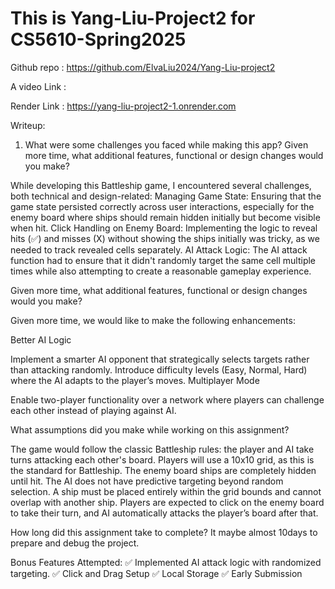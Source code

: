 # This is Yang-Liu-Project2 for CS5610-Spring2025
Github repo : https://github.com/ElvaLiu2024/Yang-Liu-project2

A video Link :

Render Link : https://yang-liu-project2-1.onrender.com

Writeup: 

1. What were some challenges you faced while making this app?
Given more time, what additional features, functional or design changes would you make?

While developing this Battleship game, I encountered several challenges, both technical and design-related:
Managing Game State: Ensuring that the game state persisted correctly across user interactions, especially for the enemy board where ships should remain hidden initially but become visible when hit.
Click Handling on Enemy Board: Implementing the logic to reveal hits (✅) and misses (X) without showing the ships initially was tricky, as we needed to track revealed cells separately.
AI Attack Logic: The AI attack function had to ensure that it didn't randomly target the same cell multiple times while also attempting to create a reasonable gameplay experience.


Given more time, what additional features, functional or design changes would you make?

Given more time, we would like to make the following enhancements:

Better AI Logic

Implement a smarter AI opponent that strategically selects targets rather than attacking randomly.
Introduce difficulty levels (Easy, Normal, Hard) where the AI adapts to the player’s moves.
Multiplayer Mode

Enable two-player functionality over a network where players can challenge each other instead of playing against AI.


What assumptions did you make while working on this assignment?

The game would follow the classic Battleship rules: the player and AI take turns attacking each other's board.
Players will use a 10x10 grid, as this is the standard for Battleship.
The enemy board ships are completely hidden until hit.
The AI does not have predictive targeting beyond random selection.
A ship must be placed entirely within the grid bounds and cannot overlap with another ship.
Players are expected to click on the enemy board to take their turn, and AI automatically attacks the player’s board after that.


How long did this assignment take to complete?
It maybe almost 10days to prepare and debug the project.

Bonus Features Attempted:
✅ Implemented AI attack logic with randomized targeting.
✅ Click and Drag Setup
✅ Local Storage
✅ Early Submission
